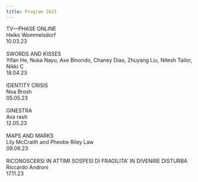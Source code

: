 ```yaml
---
title: Program 2023
---
```

TV—PHASE ONLINE<br>Heiko Wommelsdorf<br>10.03.23<br><br>SWORDS AND KISSES<br>Yifan He, Nuka Nayu, Axe Binondo, Chaney Diao, Zhuyang Liu, Nitesh Tailor, Nikki C<br>18.04.23<br><br>IDENTITY CRISIS<br>Noa Brosh<br>05.05.23<br><br>GINESTRA<br>Ava rasti<br>12.05.23<br><br>MAPS AND MARKS<br>Lily McCraith and Pheobe Riley Law<br>09.09.23<br><br>RICONOSCERSI IN ATTIMI SOSPESI DI FRAGILITA' IN DIVENIRE DISTURBA<br>Riccardo Androni<br>17.11.23<br><br>
